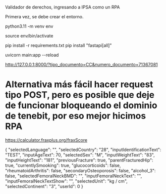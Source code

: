 Validador de derechos, ingresando a IPSA como un RPA

Primera vez, se debe crear el entorno. 

python3.11 -m venv env 

source env/bin/activate

pip install -r requirements.txt 
pip install "fastapi[all]"

uvicorn main:app --reload

http://127.0.0.1:8000/?tipo_documento=CC&numero_documento=71367081

# Alternativa más fácil hacer request tipo POST, pero es posible que deje de funcionar bloqueando el dominio de tenebit, por eso mejor hicimos RPA
https://calculator.fraxplus.org/fraxScore

{
    "selectedLanguage": "",
    "selectedCountry": "28",
    "inputIdentificationText": "TEST",
    "inputAgeText": 70,
    "selectedSex": "M",
    "inputWeightText": "83",
    "inputHeightText": "181",
    "previousFracture": true,
    "parentFracturedHip": true,
    "currentlySmooking": true,
    "glucocorticoids": false,
    "rheumatoidArthritis": false,
    "secondaryOsteoporosis": false,
    "alcohol_3": false,
    "selectedFemoralNeckBMD": "",
    "inputFemoralNeckText": "",
    "inputFemoralNeckTextShow": "",
    "selectedUnit": "kg / cm",
    "selectedContinent": "3",
    "userId": 0
}